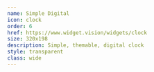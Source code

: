 ```yaml
---
name: Simple Digital
icon: clock
order: 6
href: https://www.widget.vision/widgets/clock
size: 320x198
description: Simple, themable, digital clock
style: transparent
class: wide
---
```



